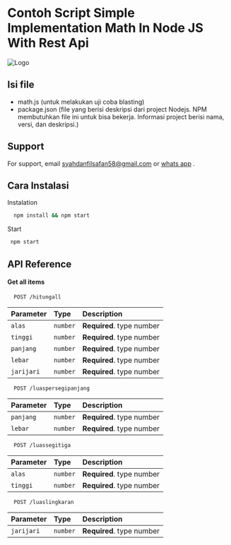 
# Contoh Script Simple Implementation Math In Node JS With Rest Api

![Logo](https://i.ibb.co/N3t6B9g/image.png)


## Isi file

- math.js (untuk melakukan uji coba blasting)
- package.json (file yang berisi deskripsi dari project Nodejs. NPM membutuhkan file ini untuk bisa bekerja. Informasi project berisi nama, versi, dan deskripsi.)








## Support

For support, email syahdanfilsafan58@gmail.com or [whats app](https://wa.me/628998937095/) .


## Cara Instalasi
Instalation
```bash
  npm install && npm start
```
Start
```bash
 npm start
```

## API Reference

#### Get all items

```http
  POST /hitungall
```

| Parameter | Type     | Description                |
| :-------- | :------- | :------------------------- |
| `alas` | `number` | **Required**. type number |
| `tinggi` | `number` | **Required**. type number |
| `panjang` | `number` | **Required**. type number |
| `lebar` | `number` | **Required**. type number |
| `jarijari` | `number` | **Required**. type number |


```http
  POST /luaspersegipanjang
```

| Parameter | Type     | Description                |
| :-------- | :------- | :------------------------- |
| `panjang` | `number` | **Required**. type number |
| `lebar` | `number` | **Required**. type number |

```http
  POST /luassegitiga
```

| Parameter | Type     | Description                |
| :-------- | :------- | :------------------------- |
| `alas` | `number` | **Required**. type number |
| `tinggi` | `number` | **Required**. type number |

```http
  POST /luaslingkaran
```

| Parameter | Type     | Description                |
| :-------- | :------- | :------------------------- |
| `jarijari` | `number` | **Required**. type number |
